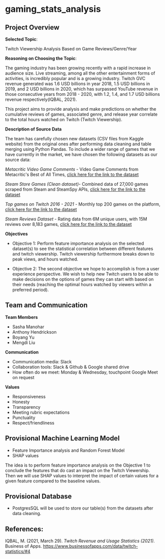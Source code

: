 # gaming_stats_analysis

## Project Overview
**Selected Topic**: 

Twitch Viewership Analysis Based on Game Reviews/Genre/Year

**Reasoning on Choosing the Topic**:

The gaming industry has been growing recently with a rapid increase in audience size. Live streaming, among all the other entertainment forms of activities, is incredibly popular and is a growing industry. Twitch GVC revenue generated was 1.6 USD billions in year 2018, 1.5 USD billions in 2019, and 2 USD billions in 2020, which has surpassed YouTube revenue in those consecutive years from 2018 - 2020, with 1.2, 1.4, and 1.7 USD billions revenue respectively(IQBAL, 2021).

This project aims to provide analysis and make predictions on whether the cumulative reviews of games, associated genre, and release year correlate to the total hours watched on Twitch (Twitch Viewership).

**Description of Source Data**

The team has carefully chosen new datasets (CSV files from Kaggle website) from the original ones after performing data cleaning and table merging using Python Pandas. To include a wider range of games that we have currently in the market, we have chosen the following datasets as our source data:

*Metacritic Video Game Comments* - Video Game Comments from Metacritic's Best of All Times, <a href="https://www.kaggle.com/dahlia25/metacritic-video-game-comments">click here for the link to the dataset</a>

*Steam Store Games (Clean dataset)*- Combined data of 27,000 games scraped from Steam and SteamSpy APIs, <a href="https://www.kaggle.com/nikdavis/steam-store-games">click here for the link to the dataset</a>

*Top games on Twitch 2016 - 2021* - Monthly top 200 games on the platform, <a href="https://www.kaggle.com/rankirsh/evolution-of-top-games-on-twitch">click here for the link to the dataset</a>

*Steam Reviews Dataset* - Rating data from 6M unique users, with 15M reviews over 8,183 games, <a href="https://www.kaggle.com/forgemaster/steam-reviews-dataset">click here for the link to the dataset</a>

**Objectives**
* Objective 1: Perform feature importance analysis on the selected dataset(s) to see the statistical correlation between different features and twitch viewership. Twitch viewership furthermore breaks down to peak views, and hours watched.

* Objective 2: The second objective we hope to accomplish is from a user experience perspective. We wish to help new Twitch users to be able to make decisions on the options of games they can start with based on their needs (reaching the optimal hours watched by viewers within a preferred period).

## Team and Communication
**Team Members**
- Sasha Manohar
- Anthony Hendrickson
- Boyang Yu
- Mengdi Liu

**Communication**
- Communication media: Slack
- Collaboration tools: Slack & Github & Google shared drive
- How often do we meet: Monday & Wednesday, touchpoint Google Meet on request

**Values**
- Responsiveness
- Honesty
- Transparency
- Meeting rubric expectations
- Punctuality
- Respect/friendliness


## Provisional Machine Learning Model
* Feature Importance analysis and Random Forest Model
* SHAP values

The idea is to perform feature importance analysis on the Objective 1 to conclude the features that do cast an impact on the Twitch Viewership. Then we will use SHAP values to interpret the impact of certain values for a given feature compared to the baseline values. 

## Provisional Database
* PostgresSQL will be used to store our table(s) from the datasets after data cleaning.


## References:

IQBAL, M. (2021, March 29). *Twitch Revenue and Usage Statistics (2021).* Business of Apps. https://www.businessofapps.com/data/twitch-statistics/#4
